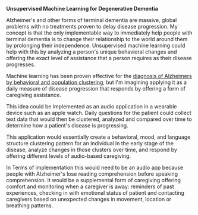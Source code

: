 **Unsupervised Machine Learning for Degenerative Dementia**

Alzheimer's and other forms of terminal dementia are massive, global problems with no treatments proven to delay disease progression. My concept is that the only implementable way to immediately help people with terminal dementia is to change their relationship to the world around them by prolonging their independence. Unsupervised machine learning could help with this by analyzing a person's unique behavioral changes and offering the exact level of assistance that a person requires as their disease progresses.

Machine learning has been proven effective for the [diagnosis of Alzheimers by behavioral and population clustering](https://www.ncbi.nlm.nih.gov/pmc/articles/PMC4959357/), but I'm imagining applying it as a daily measure of disease progression that responds by offering a form of caregiving assistance.

This idea could be implemented as an audio application in a wearable device such as an apple watch. Daily questions for the patient could collect text data that would then be clustered, analyzed and compared over time to determine how a patient's disease is progressing.

This application would essentially create a behavioral, mood, and language structure clustering pattern for an individual in the early stage of the disease, analyze changes in those clusters over time, and respond by offering different levels of audio-based caregiving.

In Terms of implementation this would need to be an audio app because people with Alzheimer's lose reading comprehension before speaking comprehension. It would be a supplemental form of caregiving offering comfort and monitoring when a caregiver is away: reminders of past experiences, checking in with emotional status of patient and contacting caregivers based on unexpected changes in movement, location or breathing patterns.
